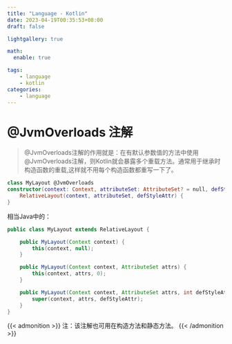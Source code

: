 ```yaml
---
title: "Language - Kotlin"
date: 2023-04-19T00:35:53+08:00
draft: false

lightgallery: true

math:
  enable: true

tags: 
    - language
    - kotlin
categories: 
    - language
---
```


# @JvmOverloads 注解
>@JvmOverloads注解的作用就是：在有默认参数值的方法中使用@JvmOverloads注解，则Kotlin就会暴露多个重载方法。通常用于继承时构造函数的重载,这样就不用每个构造函数都重写一下了。

```kotlin
class MyLayout @JvmOverloads
constructor(context: Context, attributeSet: AttributeSet? = null, defStyleAttr: Int = 0) :
    RelativeLayout(context, attributeSet, defStyleAttr) {
}
```
相当Java中的：
```java
public class MyLayout extends RelativeLayout {

    public MyLayout(Context context) {
        this(context, null);
    }

    public MyLayout(Context context, AttributeSet attrs) {
        this(context, attrs, 0);
    }

    public MyLayout(Context context, AttributeSet attrs, int defStyleAttr) {
        super(context, attrs, defStyleAttr);
    }
}
```

{{< admonition >}}
注：该注解也可用在构造方法和静态方法。
{{< /admonition >}}
